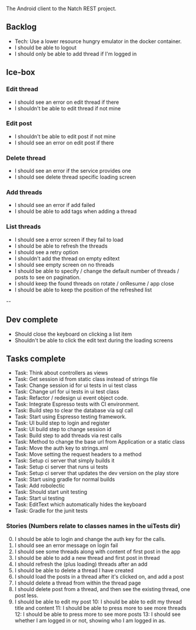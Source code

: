 The Android client to the Natch REST project.

## Backlog  

* Tech: Use a lower resource hungry emulator in the docker container.
* I should be able to logout
* I should only be able to add thread if I'm logged in

## Ice-box

### Edit thread 

* I should see an error on edit thread if there
* I shouldn't be able to edit thread if not mine

### Edit post 

* I shouldn't be able to edit post if not mine
* I should see an error on edit post if there

### Delete thread 

* I should see an error if the service provides one
* I should see delete thread specific loading screen

### Add threads

* I should see an error if add failed
* I should be able to add tags when adding a thread

### List threads

* I should see a error screen if they fail to load
* I should be able to refresh the threads
* I should see a retry option
* I shouldn't add the thread on empty editext
* I should see empty screen on no threads
* I should be able to specify / change the default number of threads / posts to see on pagination.
* I should keep the found threads on rotate / onResume / app close
* I should be able to keep the position of the refreshed list

--

## Dev complete

* Should close the keyboard on clicking a list item
* Shouldn't be able to click the edit text during the loading screens

## Tasks complete

* Task: Think about controllers as views
* Task: Get session id from static class instead of strings file
* Task: Change session id for ui tests in ui test class
* Task: Change url for ui tests in ui test class
* Task: Refactor / redesign ui event object code.
* Task: Integrate Espresso tests with CI environment.
* Task: Build step to clear the database via sql call
* Task: Start using Espresso testing framework.
* Task: UI build step to login and register
* Task: UI build step to change session id
* Task: Build step to add threads via rest calls
* Task: Method to change the base url from Application or a static class
* Task: Move the auth key to strings.xml
* Task: Move setting the request headers to a method
* Task: Setup ci server that simply builds it
* Task: Setup ci server that runs ui tests
* Task: Setup ci server that updates the dev version on the play store
* Task: Start using gradle for normal builds
* Task: Add robolectic
* Task: Should start unit testing
* Task: Start ui testing
* Task: EditText which automatically hides the keyboard
* Task: Gradle for the junit tests

### Stories (Numbers relate to classes names in the uiTests dir)

0. I should be able to login and change the auth key for the calls.
0. I should see an error message on login fail
1. I should see some threads along with content of first post in the app
3. I should be able to add a new thread and first post in thread
4. I should refresh the (plus loading) threads after an add
5. I should be able to delete a thread I have created 
6. I should load the posts in a thread after it's clicked on, and add a post
7. I should delete a thread from within the thread page
8. I should delete post from a thread, and then see the existing thread, one post less.
9. I should be able to edit my post
10: I should be able to edit my thread title and content
11: I should be able to press more to see more threads
12: I should be able to press more to see more posts 
13: I should see whether I am logged in or not, showing who I am logged in as.
